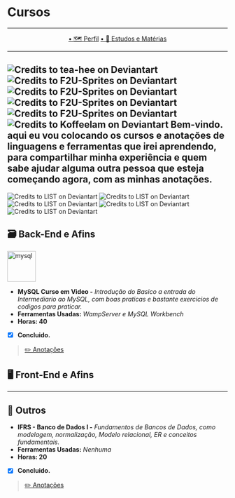 # Cursos
---

<p align="center">
  <a href="https://github.com/Guilherme-G-Cadilhe">• 🗺 Perfil</a> 
    <a href="https://github.com/Guilherme-G-Cadilhe/Estudos-Materias">• 📘 Estudos e Matérias</a> 
</p>

---
![Credits to tea-hee on Deviantart](https://images-wixmp-ed30a86b8c4ca887773594c2.wixmp.com/f/6b1db3dc-3ea7-4cdd-aeba-ca596650ae2e/d72rbwh-89b910d7-9afb-4dcf-9ae0-c6a0a774737b.gif?token=eyJ0eXAiOiJKV1QiLCJhbGciOiJIUzI1NiJ9.eyJzdWIiOiJ1cm46YXBwOiIsImlzcyI6InVybjphcHA6Iiwib2JqIjpbW3sicGF0aCI6IlwvZlwvNmIxZGIzZGMtM2VhNy00Y2RkLWFlYmEtY2E1OTY2NTBhZTJlXC9kNzJyYndoLTg5YjkxMGQ3LTlhZmItNGRjZi05YWUwLWM2YTBhNzc0NzM3Yi5naWYifV1dLCJhdWQiOlsidXJuOnNlcnZpY2U6ZmlsZS5kb3dubG9hZCJdfQ.avi1sMQUS-sGHP5OwGfYqOP2pI4Jg3r3XzMj8GBJIFg)
![Credits to F2U-Sprites on Deviantart](https://images-wixmp-ed30a86b8c4ca887773594c2.wixmp.com/f/a9502fe3-95e5-4553-bb69-040a39f9be0a/danvwd5-f3fbf229-45b3-493b-a12d-ef60a8f5664e.gif?token=eyJ0eXAiOiJKV1QiLCJhbGciOiJIUzI1NiJ9.eyJzdWIiOiJ1cm46YXBwOiIsImlzcyI6InVybjphcHA6Iiwib2JqIjpbW3sicGF0aCI6IlwvZlwvYTk1MDJmZTMtOTVlNS00NTUzLWJiNjktMDQwYTM5ZjliZTBhXC9kYW52d2Q1LWYzZmJmMjI5LTQ1YjMtNDkzYi1hMTJkLWVmNjBhOGY1NjY0ZS5naWYifV1dLCJhdWQiOlsidXJuOnNlcnZpY2U6ZmlsZS5kb3dubG9hZCJdfQ.zR3Ln26bWuJHdCZizlvHTwoC0ilGONumgGjqRdy3oY4)
![Credits to F2U-Sprites on Deviantart](https://images-wixmp-ed30a86b8c4ca887773594c2.wixmp.com/f/a9502fe3-95e5-4553-bb69-040a39f9be0a/danvwd5-f3fbf229-45b3-493b-a12d-ef60a8f5664e.gif?token=eyJ0eXAiOiJKV1QiLCJhbGciOiJIUzI1NiJ9.eyJzdWIiOiJ1cm46YXBwOiIsImlzcyI6InVybjphcHA6Iiwib2JqIjpbW3sicGF0aCI6IlwvZlwvYTk1MDJmZTMtOTVlNS00NTUzLWJiNjktMDQwYTM5ZjliZTBhXC9kYW52d2Q1LWYzZmJmMjI5LTQ1YjMtNDkzYi1hMTJkLWVmNjBhOGY1NjY0ZS5naWYifV1dLCJhdWQiOlsidXJuOnNlcnZpY2U6ZmlsZS5kb3dubG9hZCJdfQ.zR3Ln26bWuJHdCZizlvHTwoC0ilGONumgGjqRdy3oY4)
![Credits to F2U-Sprites on Deviantart](https://images-wixmp-ed30a86b8c4ca887773594c2.wixmp.com/f/a9502fe3-95e5-4553-bb69-040a39f9be0a/danvwd5-f3fbf229-45b3-493b-a12d-ef60a8f5664e.gif?token=eyJ0eXAiOiJKV1QiLCJhbGciOiJIUzI1NiJ9.eyJzdWIiOiJ1cm46YXBwOiIsImlzcyI6InVybjphcHA6Iiwib2JqIjpbW3sicGF0aCI6IlwvZlwvYTk1MDJmZTMtOTVlNS00NTUzLWJiNjktMDQwYTM5ZjliZTBhXC9kYW52d2Q1LWYzZmJmMjI5LTQ1YjMtNDkzYi1hMTJkLWVmNjBhOGY1NjY0ZS5naWYifV1dLCJhdWQiOlsidXJuOnNlcnZpY2U6ZmlsZS5kb3dubG9hZCJdfQ.zR3Ln26bWuJHdCZizlvHTwoC0ilGONumgGjqRdy3oY4)
![Credits to F2U-Sprites on Deviantart](https://images-wixmp-ed30a86b8c4ca887773594c2.wixmp.com/f/a9502fe3-95e5-4553-bb69-040a39f9be0a/danvyg2-3262d9f9-54c3-411a-9677-7cfe73e1a640.gif?token=eyJ0eXAiOiJKV1QiLCJhbGciOiJIUzI1NiJ9.eyJzdWIiOiJ1cm46YXBwOiIsImlzcyI6InVybjphcHA6Iiwib2JqIjpbW3sicGF0aCI6IlwvZlwvYTk1MDJmZTMtOTVlNS00NTUzLWJiNjktMDQwYTM5ZjliZTBhXC9kYW52eWcyLTMyNjJkOWY5LTU0YzMtNDExYS05Njc3LTdjZmU3M2UxYTY0MC5naWYifV1dLCJhdWQiOlsidXJuOnNlcnZpY2U6ZmlsZS5kb3dubG9hZCJdfQ.tAG5X7Zv3yCs4p-zty3WQjWd2PZnQ289soUIBGGes3I)
<br/>
![Credits to Koffeelam on Deviantart](https://images-wixmp-ed30a86b8c4ca887773594c2.wixmp.com/f/dc6fef0c-9d21-42dd-a18b-9573936309d1/dc31uwu-44657213-f4ec-44ac-9274-b250b8f18c6e.gif?token=eyJ0eXAiOiJKV1QiLCJhbGciOiJIUzI1NiJ9.eyJzdWIiOiJ1cm46YXBwOiIsImlzcyI6InVybjphcHA6Iiwib2JqIjpbW3sicGF0aCI6IlwvZlwvZGM2ZmVmMGMtOWQyMS00MmRkLWExOGItOTU3MzkzNjMwOWQxXC9kYzMxdXd1LTQ0NjU3MjEzLWY0ZWMtNDRhYy05Mjc0LWIyNTBiOGYxOGM2ZS5naWYifV1dLCJhdWQiOlsidXJuOnNlcnZpY2U6ZmlsZS5kb3dubG9hZCJdfQ.tUlIcw8p09Gjvc7lUO4QE69FJy_1Ox9OtkRqyM5NWvU)
**Bem-vindo. aqui eu vou colocando os cursos e anotações de linguagens e ferramentas que irei aprendendo, para compartilhar minha experiência e quem sabe ajudar alguma outra pessoa que esteja começando agora, com as minhas anotações.**
---
![Credits to LIST on Deviantart](https://images-wixmp-ed30a86b8c4ca887773594c2.wixmp.com/f/147fcdc9-8cee-4d3e-9ba7-51f9c4888b30/db6zojy-f2eb848f-5f33-4b93-8bf6-5bbf28631d92.png?token=eyJ0eXAiOiJKV1QiLCJhbGciOiJIUzI1NiJ9.eyJzdWIiOiJ1cm46YXBwOiIsImlzcyI6InVybjphcHA6Iiwib2JqIjpbW3sicGF0aCI6IlwvZlwvMTQ3ZmNkYzktOGNlZS00ZDNlLTliYTctNTFmOWM0ODg4YjMwXC9kYjZ6b2p5LWYyZWI4NDhmLTVmMzMtNGI5My04YmY2LTViYmYyODYzMWQ5Mi5wbmcifV1dLCJhdWQiOlsidXJuOnNlcnZpY2U6ZmlsZS5kb3dubG9hZCJdfQ.4mWynPGdSR6YC5F6qwPjc0C3v6JnOklQ2bsaX3VxgCU) 
![Credits to LIST on Deviantart](https://images-wixmp-ed30a86b8c4ca887773594c2.wixmp.com/f/147fcdc9-8cee-4d3e-9ba7-51f9c4888b30/db6zlag-6de2ad0f-5cb9-42b0-80c1-43dd5c831ce3.png?token=eyJ0eXAiOiJKV1QiLCJhbGciOiJIUzI1NiJ9.eyJzdWIiOiJ1cm46YXBwOiIsImlzcyI6InVybjphcHA6Iiwib2JqIjpbW3sicGF0aCI6IlwvZlwvMTQ3ZmNkYzktOGNlZS00ZDNlLTliYTctNTFmOWM0ODg4YjMwXC9kYjZ6bGFnLTZkZTJhZDBmLTVjYjktNDJiMC04MGMxLTQzZGQ1YzgzMWNlMy5wbmcifV1dLCJhdWQiOlsidXJuOnNlcnZpY2U6ZmlsZS5kb3dubG9hZCJdfQ.8W0V1j9RFThn7FAjjzz7YktHU-j8J_MSWvyOA7wG8xA)
![Credits to LIST on Deviantart](https://images-wixmp-ed30a86b8c4ca887773594c2.wixmp.com/f/147fcdc9-8cee-4d3e-9ba7-51f9c4888b30/db6zojy-f2eb848f-5f33-4b93-8bf6-5bbf28631d92.png?token=eyJ0eXAiOiJKV1QiLCJhbGciOiJIUzI1NiJ9.eyJzdWIiOiJ1cm46YXBwOiIsImlzcyI6InVybjphcHA6Iiwib2JqIjpbW3sicGF0aCI6IlwvZlwvMTQ3ZmNkYzktOGNlZS00ZDNlLTliYTctNTFmOWM0ODg4YjMwXC9kYjZ6b2p5LWYyZWI4NDhmLTVmMzMtNGI5My04YmY2LTViYmYyODYzMWQ5Mi5wbmcifV1dLCJhdWQiOlsidXJuOnNlcnZpY2U6ZmlsZS5kb3dubG9hZCJdfQ.4mWynPGdSR6YC5F6qwPjc0C3v6JnOklQ2bsaX3VxgCU) 
![Credits to LIST on Deviantart](https://images-wixmp-ed30a86b8c4ca887773594c2.wixmp.com/f/147fcdc9-8cee-4d3e-9ba7-51f9c4888b30/db6zlag-6de2ad0f-5cb9-42b0-80c1-43dd5c831ce3.png?token=eyJ0eXAiOiJKV1QiLCJhbGciOiJIUzI1NiJ9.eyJzdWIiOiJ1cm46YXBwOiIsImlzcyI6InVybjphcHA6Iiwib2JqIjpbW3sicGF0aCI6IlwvZlwvMTQ3ZmNkYzktOGNlZS00ZDNlLTliYTctNTFmOWM0ODg4YjMwXC9kYjZ6bGFnLTZkZTJhZDBmLTVjYjktNDJiMC04MGMxLTQzZGQ1YzgzMWNlMy5wbmcifV1dLCJhdWQiOlsidXJuOnNlcnZpY2U6ZmlsZS5kb3dubG9hZCJdfQ.8W0V1j9RFThn7FAjjzz7YktHU-j8J_MSWvyOA7wG8xA)
![Credits to LIST on Deviantart](https://images-wixmp-ed30a86b8c4ca887773594c2.wixmp.com/f/147fcdc9-8cee-4d3e-9ba7-51f9c4888b30/db6zojy-f2eb848f-5f33-4b93-8bf6-5bbf28631d92.png?token=eyJ0eXAiOiJKV1QiLCJhbGciOiJIUzI1NiJ9.eyJzdWIiOiJ1cm46YXBwOiIsImlzcyI6InVybjphcHA6Iiwib2JqIjpbW3sicGF0aCI6IlwvZlwvMTQ3ZmNkYzktOGNlZS00ZDNlLTliYTctNTFmOWM0ODg4YjMwXC9kYjZ6b2p5LWYyZWI4NDhmLTVmMzMtNGI5My04YmY2LTViYmYyODYzMWQ5Mi5wbmcifV1dLCJhdWQiOlsidXJuOnNlcnZpY2U6ZmlsZS5kb3dubG9hZCJdfQ.4mWynPGdSR6YC5F6qwPjc0C3v6JnOklQ2bsaX3VxgCU) 

## 🗃 Back-End e Afins

<img src="https://devicons.github.io/devicon/devicon.git/icons/mysql/mysql-original-wordmark.svg" alt="mysql" width="65" height="70"/>

- **MySQL Curso em Video -** *Introdução do Basico a entrada do Intermediario ao MySQL, com boas praticas e bastante exercicios de codigos para praticar.*
- **Ferramentas Usadas:** *WampServer e MySQL Workbench*
- **Horas: 40**
- [X] **Concluido.**
> <a href="https://www.evernote.com/l/As-jIdowvsRGpbEKHDedPg8Hxsnt_xMbFdc/">✏️ Anotações </a>

## 🖥 Front-End e Afins

---
## 📔 Outros

- **IFRS - Banco de Dados I -** *Fundamentos de Bancos de Dados, como modelagem, normalização, Modelo relacional, ER e conceitos fundamentais.*
- **Ferramentas Usadas:** *Nenhuma*
- **Horas: 20**
- [X] **Concluido.**
> <a href="https://www.evernote.com/l/As_SCunUJtdOaYzpwTUyCHIeJ3GfNw5KqoI/">✏️ Anotações </a>
